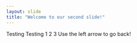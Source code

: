 ```yaml
---
layout: slide
title: "Welcome to our second slide!"
---
```

Testing Testing 1 2 3
Use the left arrow to go back!
